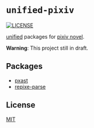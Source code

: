 # `unified-pixiv`

[![LICENSE][license-badge]][license]

[unified][unified] packages for [pixiv novel][pixiv-novel].

**Warning**: This project still in draft.

## Packages

- [pxast](./packages/pxast)
- [repixe-parse](./packages/repixe-parse)

## License

[MIT][license]

<!-- Link Definitions-->

[license-badge]: https://img.shields.io/github/license/RShirohara/unified-pixiv
[license]: ./LICENSE
[pixiv-novel]: https://www.pixiv.net/novel/
[unified]: https://github.com/unifiedjs/unified/
